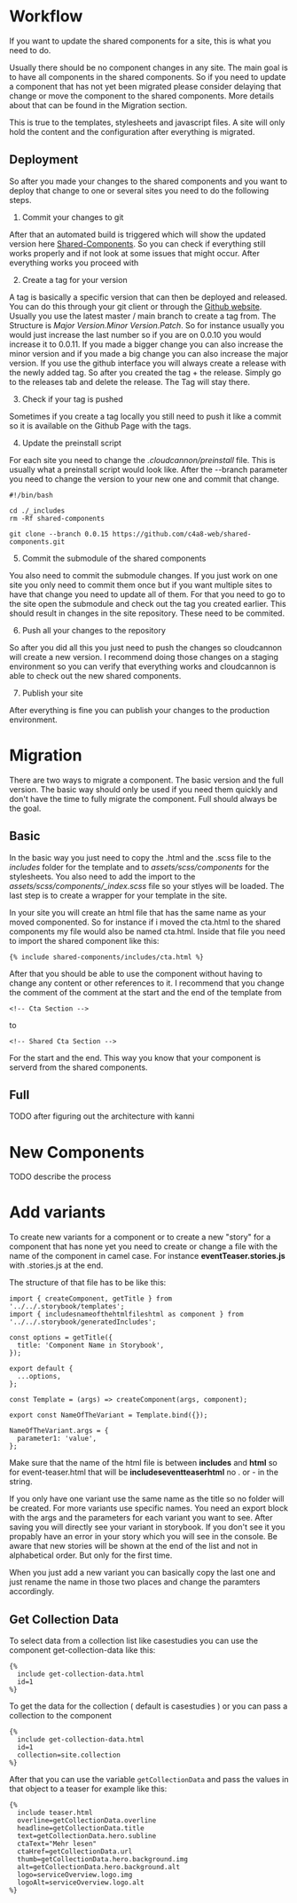 # Workflow

If you want to update the shared components for a site, this is what you need to do.

Usually there should be no component changes in any site. The main goal is to have all components in the shared components.
So if you need to update a component that has not yet been migrated please consider delaying that change or move the component to
the shared components. More details about that can be found in the Migration section.

This is true to the templates, stylesheets and javascript files. A site will only hold the content and the configuration after everything is migrated.

## Deployment

So after you made your changes to the shared components and you want to deploy that change to one or several sites you need to do the following steps.

1. Commit your changes to git

After that an automated build is triggered which will show the updated version here [Shared-Components](https://c4a8-web.github.io/shared-components/).
So you can check if everything still works properly and if not look at some issues that might occur. After everything works you proceed with

2. Create a tag for your version

A tag is basically a specific version that can then be deployed and released. You can do this through your git client or through the [Github website](https://github.com/c4a8-web/shared-components/releases/new). Usually you use the latest master / main branch to create a tag from. The Structure is _Major Version.Minor Version.Patch_. So for instance usually you
would just increase the last number so if you are on 0.0.10 you would increase it to 0.0.11. If you made a bigger change you can also increase the minor version and if you made a big change you can also increase the major version.
If you use the github interface you will always create a release with the newly added tag. So after you created the tag + the release. Simply go to the releases tab and delete the release. The Tag will stay there.

3. Check if your tag is pushed

Sometimes if you create a tag locally you still need to push it like a commit so it is available on the Github Page with the tags.

4. Update the preinstall script

For each site you need to change the _.cloudcannon/preinstall_ file. This is usually what a preinstall script would look like. After the --branch parameter you need to change
the version to your new one and commit that change.

```
#!/bin/bash

cd ./_includes
rm -Rf shared-components

git clone --branch 0.0.15 https://github.com/c4a8-web/shared-components.git

```

5. Commit the submodule of the shared components

You also need to commit the submodule changes. If you just work on one site you only need to commit them once but if you want multiple sites to have that change you need to update all of them. For that you need to go to the site open the submodule and check out the tag you created earlier. This should result in changes in the site repository. These need to be commited.

6. Push all your changes to the repository

So after you did all this you just need to push the changes so cloudcannon will create a new version. I recommend doing those changes on a staging environment so you can verify that everything works and cloudcannon is able to check out the new shared components.

7. Publish your site

After everything is fine you can publish your changes to the production environment.

# Migration

There are two ways to migrate a component. The basic version and the full version. The basic way should only be used if you need them quickly and don't have the time to fully migrate the component. Full should always be the goal.

## Basic

In the basic way you just need to copy the .html and the .scss file to the _includes_ folder for the template and to _assets/scss/components_ for the stylesheets. You also need to add the
import to the _assets/scss/components/\_index.scss_ file so your stlyes will be loaded. The last step is to create a wrapper for your template in the site.

In your site you will create an html file that has the same name as your moved componented. So for instance if i moved the cta.html to the shared components my file would also be named cta.html. Inside that file you need to import the shared component like this:

```
{% include shared-components/includes/cta.html %}
```

After that you should be able to use the component without having to change any content or other references to it. I recommend that you change the comment of the comment at the start and the end of the template from

```
<!-- Cta Section -->
```

to

```
<!-- Shared Cta Section -->
```

For the start and the end. This way you know that your component is serverd from the shared components.

## Full

TODO after figuring out the architecture with kanni

# New Components

TODO describe the process

# Add variants

To create new variants for a component or to create a new "story" for a component that has none yet you need to create or change a file with the name of the component in camel case. For instance **eventTeaser.stories.js** with .stories.js at the end.

The structure of that file has to be like this:

```
import { createComponent, getTitle } from '../../.storybook/templates';
import { includesnameofthehtmlfileshtml as component } from '../../.storybook/generatedIncludes';

const options = getTitle({
  title: 'Component Name in Storybook',
});

export default {
  ...options,
};

const Template = (args) => createComponent(args, component);

export const NameOfTheVariant = Template.bind({});

NameOfTheVariant.args = {
  parameter1: 'value',
};

```

Make sure that the name of the html file is between **includes** and **html** so for event-teaser.html that will be **includeseventteaserhtml** no . or - in the string.

If you only have one variant use the same name as the title so no folder will be created. For more variants use specific names. You need an export block with the args and the parameters for each variant you want to see. After saving you will directly see your variant in storybook. If you don't see it you propably have an error in your story which you will see in the console. Be aware that new stories will be shown at the end of the list and not in alphabetical order. But only for the first time.

When you just add a new variant you can basically copy the last one and just rename the name in those two places and change the paramters accordingly.

## Get Collection Data

To select data from a collection list like casestudies you can use the component get-collection-data like this:

```
{%
  include get-collection-data.html
  id=1
%}
```

To get the data for the collection ( default is casestudies ) or you can pass a collection to the component

```
{%
  include get-collection-data.html
  id=1
  collection=site.collection
%}
```

After that you can use the variable `getCollectionData` and pass the values in that object to a teaser for example like this:

```
{%
  include teaser.html
  overline=getCollectionData.overline
  headline=getCollectionData.title
  text=getCollectionData.hero.subline
  ctaText="Mehr lesen"
  ctaHref=getCollectionData.url
  thumb=getCollectionData.hero.background.img
  alt=getCollectionData.hero.background.alt
  logo=serviceOverview.logo.img
  logoAlt=serviceOverview.logo.alt
%}
```
